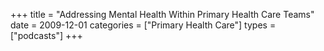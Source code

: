 +++
title = "Addressing Mental Health Within Primary Health Care Teams"
date = 2009-12-01
categories = ["Primary Health Care"]
types = ["podcasts"]
+++
